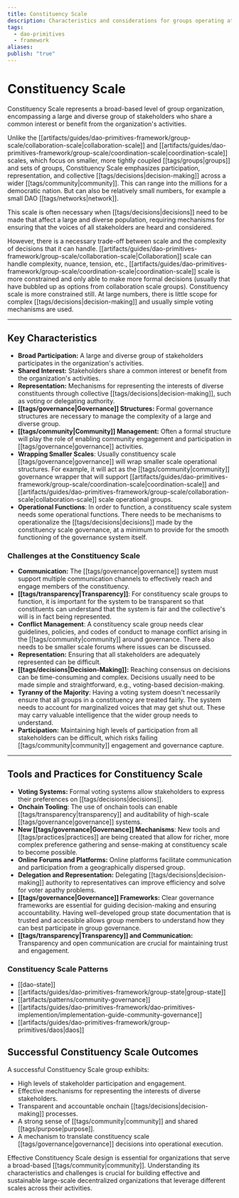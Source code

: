 ```yaml
---
title: Constituency Scale
description: Characteristics and considerations for groups operating at the Constituency Scale.
tags:
  - dao-primitives
  - framework
aliases:
publish: "true"
---
```


# Constituency Scale

Constituency Scale represents a broad-based level of group organization, encompassing a large and diverse group of stakeholders who share a common interest or benefit from the organization's activities.

Unlike the [[artifacts/guides/dao-primitives-framework/group-scale/collaboration-scale|collaboration-scale]] and [[artifacts/guides/dao-primitives-framework/group-scale/coordination-scale|coordination-scale]] scales, which focus on smaller, more tightly coupled [[tags/groups|groups]] and sets of groups, Constituency Scale emphasizes participation, representation, and collective [[tags/decisions|decision-making]] across a wider [[tags/community|community]]. This can range into the millions for a democratic nation. But can also be relatively small numbers, for example a small DAO [[tags/networks|network]].

This scale is often necessary when [[tags/decisions|decisions]] need to be made that affect a large and diverse population, requiring mechanisms for ensuring that the voices of all stakeholders are heard and considered.

However, there is a necessary trade-off between scale and the complexity of decisions that it can handle. [[artifacts/guides/dao-primitives-framework/group-scale/collaboration-scale|Collaboration]] scale can handle complexity, nuance, tension, etc., [[artifacts/guides/dao-primitives-framework/group-scale/coordination-scale|coordination-scale]] scale is more constrained and only able to make more formal decisions (usually that have bubbled up as options from collaboration scale groups). Constituency scale is more constrained still. At large numbers, there is little scope for complex [[tags/decisions|decision-making]] and usually simple voting mechanisms are used.

---

## Key Characteristics

- **Broad Participation:** A large and diverse group of stakeholders participates in the organization's activities.
- **Shared Interest:** Stakeholders share a common interest or benefit from the organization's activities.
- **Representation:** Mechanisms for representing the interests of diverse constituents through collective [[tags/decisions|decision-making]], such as voting or delegating authority.
- **[[tags/governance|Governance]] Structures:** Formal governance structures are necessary to manage the complexity of a large and diverse group.
- **[[tags/community|Community]] Management:** Often a formal structure will play the role of enabling community engagement and participation in [[tags/governance|governance]] activities.
- **Wrapping Smaller Scales**: Usually constituency scale [[tags/governance|governance]] will wrap smaller scale operational structures. For example, it will act as the [[tags/community|community]] governance wrapper that will support [[artifacts/guides/dao-primitives-framework/group-scale/coordination-scale|coordination-scale]] and [[artifacts/guides/dao-primitives-framework/group-scale/collaboration-scale|collaboration-scale]] scale operational groups.
- **Operational Functions**: In order to function, a constituency scale system needs some operational functions. There needs to be mechanisms to operationalize the [[tags/decisions|decisions]] made by the constituency scale governance, at a minimum to provide for the smooth functioning of the governance system itself.

### Challenges at the Constituency Scale

- **Communication:** The [[tags/governance|governance]] system must support multiple communication channels to effectively reach and engage members of the constituency.
- **[[tags/transparency|Transparency]]**: For constituency scale groups to function, it is important for the system to be transparent so that constituents can understand that the system is fair and the collective's will is in fact being represented.
- **Conflict Management**: A constituency scale group needs clear guidelines, policies, and codes of conduct to manage conflict arising in the [[tags/community|community]] around governance. There also needs to be smaller scale forums where issues can be discussed.
- **Representation:** Ensuring that all stakeholders are adequately represented can be difficult.
- **[[tags/decisions|Decision-Making]]:** Reaching consensus on decisions can be time-consuming and complex. Decisions usually need to be made simple and straightforward, e.g., voting-based decision-making.
- **Tyranny of the Majority**: Having a voting system doesn't necessarily ensure that all groups in a constituency are treated fairly. The system needs to account for marginalized voices that may get shut out. These may carry valuable intelligence that the wider group needs to understand.
- **Participation:** Maintaining high levels of participation from all stakeholders can be difficult, which risks failing [[tags/community|community]] engagement and governance capture.

---

## Tools and Practices for Constituency Scale

- **Voting Systems:** Formal voting systems allow stakeholders to express their preferences on [[tags/decisions|decisions]].
- **Onchain Tooling**: The use of onchain tools can enable [[tags/transparency|transparency]] and auditability of high-scale [[tags/governance|governance]] systems.
- **New [[tags/governance|Governance]] Mechanisms**: New tools and [[tags/practices|practices]] are being created that allow for richer, more complex preference gathering and sense-making at constituency scale to become possible.
- **Online Forums and Platforms:** Online platforms facilitate communication and participation from a geographically dispersed group.
- **Delegation and Representation:** Delegating [[tags/decisions|decision-making]] authority to representatives can improve efficiency and solve for voter apathy problems.
- **[[tags/governance|Governance]] Frameworks:** Clear governance frameworks are essential for guiding decision-making and ensuring accountability. Having well-developed group state documentation that is trusted and accessible allows group members to understand how they can best participate in group governance.
- **[[tags/transparency|Transparency]] and Communication:** Transparency and open communication are crucial for maintaining trust and engagement.

### Constituency Scale Patterns

- [[dao-state]]
- [[artifacts/guides/dao-primitives-framework/group-state|group-state]]
- [[artifacts/patterns/community-governance]]
- [[artifacts/guides/dao-primitives-framework/dao-primitives-implemention/implementation-guide-community-governance]]
- [[artifacts/guides/dao-primitives-framework/group-primitives/daos|daos]]

## Successful Constituency Scale Outcomes

A successful Constituency Scale group exhibits:

- High levels of stakeholder participation and engagement.
- Effective mechanisms for representing the interests of diverse stakeholders.
- Transparent and accountable onchain [[tags/decisions|decision-making]] processes.
- A strong sense of [[tags/community|community]] and shared [[tags/purpose|purpose]].
- A mechanism to translate constituency scale [[tags/governance|governance]] decisions into operational execution.

Effective Constituency Scale design is essential for organizations that serve a broad-based [[tags/community|community]]. Understanding its characteristics and challenges is crucial for building effective and sustainable large-scale decentralized organizations that leverage different scales across their activities.
